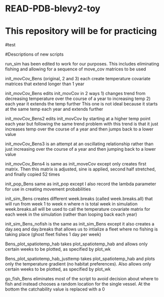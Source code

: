 # READ-PDB-blevy2-toy

# This repository will be for practicing 

#test


#Descriptions of new scripts

run_sim has been edited to work for our purposes. This includes eliminating fishing and allowing for a sequence of move_cov matrices to be used

init_movCov_Bens  (original, 2 and 3) each create temperature covariate matrices that extend longer than 1 year


init_movCov_Bens edits init_movCov in 2 ways
	1) changes trend from decreasing temperature over the course of a year to increasing temp
	2) each year it extends the temp further
This one is not ideal because it starts at the same temp each year and extends further


init_movCov_Bens2 edits init_movCov by starting at a higher temp point each year but following the same trend
problem with this trend is that it just increases temp over the course of a year and then jumps back to a lower value


init_movCov_Bens3 is an attempt at an oscillating relationship rather than just increasing over the course of a year and then jumping back to a lower value

init_movCov_Bens4 is same as init_moveCov except only creates first matrix. Then this matrix is adjusted, sine is applied, second half stretched, and finally copied 52 times


init_pop_Bens same as init_pop except I also record the lambda parameter for use in creating movement probabilities


init_sim_Bens creates different week.breaks (called week.breaks.all) that will run from week 1 to week n where n is total week in simulation
week.breaks.all will be used to call the temperature covariate matrix for each week in the simulation (rather than looping back each year)

init_sim_Bens_nofish is the same as init_sim_Bens except it also creates a day.seq and day.breaks that allows us to intialize a fleet where no fishing is taking place (ghost fleet fishes 1 day per week)

Bens_plot_spatiotemp_hab takes plot_spatiotemp_hab and allows only certain weeks to be plotted, as specified by plot_wk

Bens_plot_spatiotemp_hab_justtemp takes plot_spatiotemp_hab and plots only the temperature gradient (no habitat preferences). Also allows only certain weeks to be plotted, as specified by plot_wk


go_fish_Bens eliminates most of the script to avoid decision about where to fish and instead chooses a random location for the single vessel. At the bottom the catchability value is replaced with a 0





